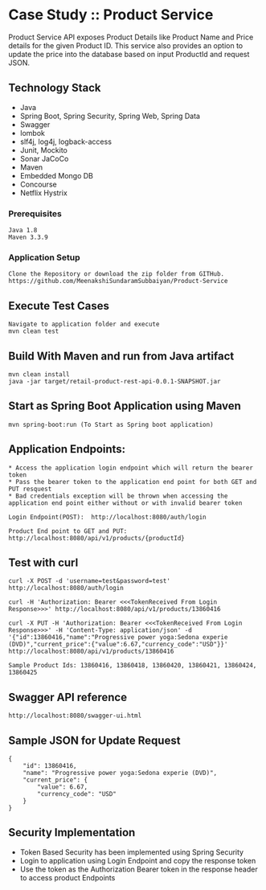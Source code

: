 # Case Study :: Product Service

Product Service API exposes Product Details like Product Name and Price details for the given Product ID. This service also provides an option to update
the price into the database based on input ProductId and request JSON.

## Technology Stack

* Java
* Spring Boot, Spring Security, Spring Web, Spring Data
* Swagger
* lombok
* slf4j, log4j, logback-access
* Junit, Mockito
* Sonar JaCoCo
* Maven
* Embedded Mongo DB
* Concourse
* Netflix Hystrix 
 
### Prerequisites

```
Java 1.8
Maven 3.3.9
```

### Application Setup

```
Clone the Repository or download the zip folder from GITHub. https://github.com/MeenakshiSundaramSubbaiyan/Product-Service
```

## Execute Test Cases

```
Navigate to application folder and execute 
mvn clean test
```

## Build With Maven and run from Java artifact

```
mvn clean install
java -jar target/retail-product-rest-api-0.0.1-SNAPSHOT.jar
```

## Start as Spring Boot Application using Maven

```
mvn spring-boot:run (To Start as Spring boot application)
```

## Application Endpoints:

```
* Access the application login endpoint which will return the bearer token
* Pass the bearer token to the application end point for both GET and PUT resquest
* Bad credentials exception will be thrown when accessing the application end point either without or with invalid bearer token

Login Endpoint(POST):  http://localhost:8080/auth/login

Product End point to GET and PUT: http://localhost:8080/api/v1/products/{productId}
```

## Test with curl

```
curl -X POST -d 'username=test&password=test' http://localhost:8080/auth/login

curl -H 'Authorization: Bearer <<<TokenReceived From Login Response>>>' http://localhost:8080/api/v1/products/13860416

curl -X PUT -H 'Authorization: Bearer <<<TokenReceived From Login Response>>>' -H 'Content-Type: application/json' -d '{"id":13860416,"name":"Progressive power yoga:Sedona experie (DVD)","current_price":{"value":6.67,"currency_code":"USD"}}' http://localhost:8080/api/v1/products/13860416

Sample Product Ids: 13860416, 13860418, 13860420, 13860421, 13860424, 13860425
```

## Swagger API reference
```
http://localhost:8080/swagger-ui.html
```

## Sample JSON for Update Request
```
{
    "id": 13860416,
    "name": "Progressive power yoga:Sedona experie (DVD)",
    "current_price": {
        "value": 6.67,
        "currency_code": "USD"
    }
}
```

## Security Implementation

* Token Based Security has been implemented using Spring Security
* Login to application using Login Endpoint and copy the response token
* Use the token as the Authorization Bearer token in the response header to access product Endpoints


